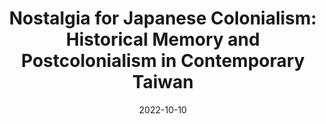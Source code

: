 ---
title: "Nostalgia for Japanese Colonialism: Historical Memory and Postcolonialism in Contemporary Taiwan"
collection: publications
permalink: /publication/2022-10-10-Nostalgia
excerpt: 'Taiwan is unique among postcolonial societies today for a widespread social nostalgia for Japanese colonial rule. Contrasted with anti-Japanese sentiment in neighboring East Asian societies like South Korea and China, Taiwan seems to present a puzzling instance of “pro-colonial” nostalgia. This article discusses this phenomenon through reviewing recent scholarship of Japanese and Guomindang rule of Taiwan and Taiwanese postcolonialism.'
date: 2022-10-10
venue: 'History Compass'
paperurl: 'https://doi.org/10.1111/hic3.12751'
citation: 'Lin, James. “Nostalgia for Japanese Colonialism: Historical Memory and Postcolonialism in Contemporary Taiwan.” History Compass 20, no. 11 (2022): e12751.'
---